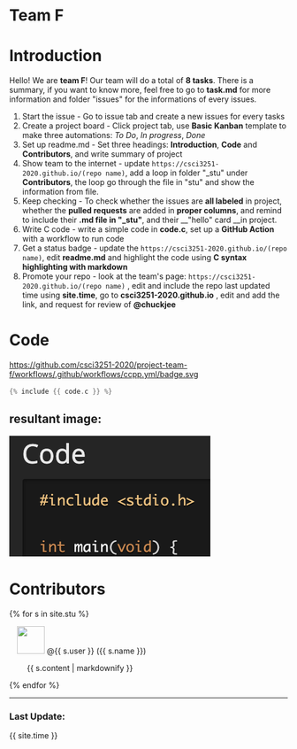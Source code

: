 # Team F
 
 # Introduction

Hello! We are __team F__! Our team will do a total of __8 tasks__. There is a summary, if you want to know more, feel free to go to __task.md__ for more information and folder "issues" for the informations of every issues.

1. Start the issue - Go to issue tab and create a new issues for every tasks
1. Create a project board - Click project tab, use __Basic Kanban__ template to make three automations: _To Do_, _In progress_, _Done_
1. Set up readme.md - Set three headings: __Introduction__, __Code__ and __Contributors__, and write summary of project
1. Show team to the internet - update `https://csci3251-2020.github.io/(repo name)`, add a loop in folder "_stu" under __Contributors__, the loop go through the file in "stu" and show the information from file.
1. Keep checking - To check whether the issues are __all labeled__ in project, whether the __pulled requests__ are added in __proper columns__, and remind to include their __.md file in "_stu"__, and their __"hello" card __in project.
1. Write C code - write a simple code in __code.c__, set up a __GitHub Action__ with a workflow to run code
1. Get a status badge - update the `https://csci3251-2020.github.io/(repo name)`, edit __readme.md__ and highlight the code using __C syntax highlighting with markdown__
1. Promote your repo - look at the team's page: `https://csci3251-2020.github.io/(repo name)` , edit and include the repo last updated time using __site.time__, go to __csci3251-2020.github.io__ , edit and add the link, and request for review of __@chuckjee__


# Code
https://github.com/csci3251-2020/project-team-f/workflows/.github/workflows/ccpp.yml/badge.svg
```c
{% include {{ code.c }} %}
```

## resultant image:
![image](https://github.com/csci3251-2020/project-team-f/blob/master/issues/task7.png)

# Contributors
{% for s in site.stu %}
  <p>
   &emsp;<img src="{{ s.image }}" height="50" width="50">
   @{{ s.user }} ({{ s.name }})
  </p>
  <p>
   &emsp;&emsp;
   {{ s.content | markdownify }}
  </p>
{% endfor %}

---
### Last Update:
<p> {{ site.time }} </p>
